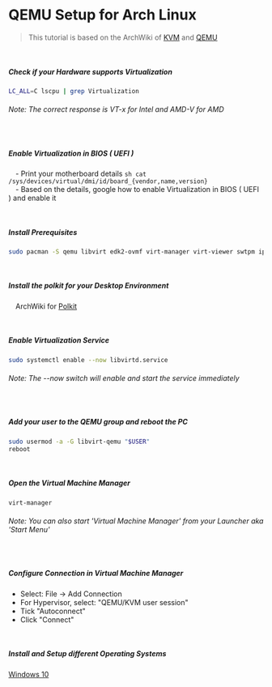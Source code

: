 # QEMU Setup for Arch Linux
>This tutorial is based on the ArchWiki of [KVM](https://wiki.archlinux.org/title/KVM) and [QEMU](https://wiki.archlinux.org/title/QEMU)

&nbsp;&nbsp;
##### Check if your Hardware supports Virtualization   
```sh
LC_ALL=C lscpu | grep Virtualization
```
###### *Note: The correct response is VT-x for Intel and AMD-V for AMD*

&nbsp;&nbsp;
##### Enable Virtualization in BIOS ( UEFI )
&emsp;- Print your motherboard details
    ```sh
    cat /sys/devices/virtual/dmi/id/board_{vendor,name,version}
    ```   
&emsp;- Based on the details, google how to enable Virtualization in BIOS ( UEFI ) and enable it

&nbsp;&nbsp;
##### Install Prerequisites
```sh
sudo pacman -S qemu libvirt edk2-ovmf virt-manager virt-viewer swtpm iptables-nft dnsmasq
```


&nbsp;&nbsp;
##### Install the polkit for your Desktop Environment
&emsp;ArchWiki for [Polkit](https://wiki.archlinux.org/title/Polkit)

&nbsp;&nbsp;
##### Enable Virtualization Service
```sh
sudo systemctl enable --now libvirtd.service
```
###### *Note: The --now switch will enable and start the service immediately*

&nbsp;&nbsp;
##### Add your user to the QEMU group and reboot the PC
```sh
sudo usermod -a -G libvirt-qemu "$USER"
reboot
```

&nbsp;&nbsp;
##### Open the Virtual Machine Manager
```sh
virt-manager
```
###### *Note: You can also start 'Virtual Machine Manager' from your Launcher aka 'Start Menu'*

&nbsp;&nbsp;
##### Configure Connection in Virtual Machine Manager
  - Select: File -> Add Connection
  - For Hypervisor, select: "QEMU/KVM user session"
  - Tick "Autoconnect"
  - Click "Connect"

&nbsp;&nbsp;
##### Install and Setup different Operating Systems
[Windows 10](https://github.com/sonus89/linux_scripts/blob/master/arch/qemu_windows)


